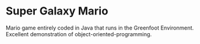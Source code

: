 # Super Galaxy Mario
Mario game entirely coded in Java that runs in the Greenfoot Environment. Excellent demonstration of object-oriented-programming. 
